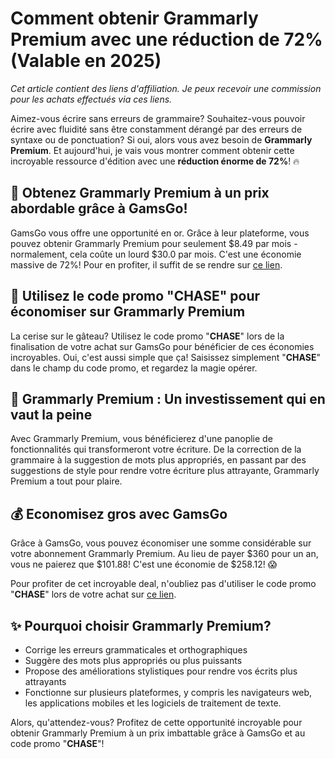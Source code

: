 # Comment obtenir Grammarly Premium avec une réduction de 72% (Valable en 2025)

*Cet article contient des liens d'affiliation. Je peux recevoir une commission pour les achats effectués via ces liens.*

Aimez-vous écrire sans erreurs de grammaire? Souhaitez-vous pouvoir écrire avec fluidité sans être constamment dérangé par des erreurs de syntaxe ou de ponctuation? Si oui, alors vous avez besoin de **Grammarly Premium**. Et aujourd'hui, je vais vous montrer comment obtenir cette incroyable ressource d'édition avec une **réduction énorme de 72%**! 🔥

## 🎁 Obtenez Grammarly Premium à un prix abordable grâce à GamsGo!

GamsGo vous offre une opportunité en or. Grâce à leur plateforme, vous pouvez obtenir Grammarly Premium pour seulement $8.49 par mois - normalement, cela coûte un lourd $30.0 par mois. C'est une économie massive de 72%! Pour en profiter, il suffit de se rendre sur [ce lien](https://www.gamsgo.com/partner/ykeX7B).

## 🚀 Utilisez le code promo "CHASE" pour économiser sur Grammarly Premium

La cerise sur le gâteau? Utilisez le code promo "**CHASE**" lors de la finalisation de votre achat sur GamsGo pour bénéficier de ces économies incroyables. Oui, c'est aussi simple que ça! Saisissez simplement "**CHASE**" dans le champ du code promo, et regardez la magie opérer.

## 🎉 Grammarly Premium : Un investissement qui en vaut la peine

Avec Grammarly Premium, vous bénéficierez d'une panoplie de fonctionnalités qui transformeront votre écriture. De la correction de la grammaire à la suggestion de mots plus appropriés, en passant par des suggestions de style pour rendre votre écriture plus attrayante, Grammarly Premium a tout pour plaire.

## 💰 Economisez gros avec GamsGo

Grâce à GamsGo, vous pouvez économiser une somme considérable sur votre abonnement Grammarly Premium. Au lieu de payer $360 pour un an, vous ne paierez que $101.88! C'est une économie de $258.12! 😱

Pour profiter de cet incroyable deal, n'oubliez pas d'utiliser le code promo "**CHASE**" lors de votre achat sur [ce lien](https://www.gamsgo.com/partner/ykeX7B).

## ✨ Pourquoi choisir Grammarly Premium?

- Corrige les erreurs grammaticales et orthographiques
- Suggère des mots plus appropriés ou plus puissants
- Propose des améliorations stylistiques pour rendre vos écrits plus attrayants
- Fonctionne sur plusieurs plateformes, y compris les navigateurs web, les applications mobiles et les logiciels de traitement de texte.

Alors, qu'attendez-vous? Profitez de cette opportunité incroyable pour obtenir Grammarly Premium à un prix imbattable grâce à GamsGo et au code promo "**CHASE**"!